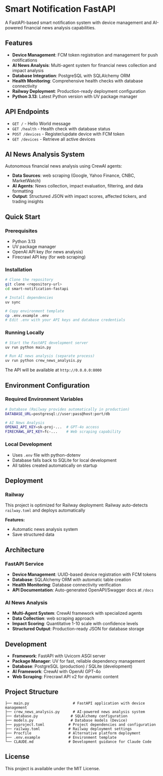# Smart Notification FastAPI

A FastAPI-based smart notification system with device management and AI-powered financial news analysis capabilities.

## Features

- **Device Management**: FCM token registration and management for push notifications
- **AI News Analysis**: Multi-agent system for financial news collection and impact analysis
- **Database Integration**: PostgreSQL with SQLAlchemy ORM
- **Health Monitoring**: Comprehensive health checks with database connectivity
- **Railway Deployment**: Production-ready deployment configuration
- **Python 3.13**: Latest Python version with UV package manager

## API Endpoints

- `GET /` - Hello World message
- `GET /health` - Health check with database status
- `POST /devices` - Register/update device with FCM token
- `GET /devices` - Retrieve all active devices

## AI News Analysis System

Autonomous financial news analysis using CrewAI agents:

- **Data Sources**: web scraping (Google, Yahoo Finance, CNBC, MarketWatch)
- **AI Agents**: News collection, impact evaluation, filtering, and data formatting
- **Output**: Structured JSON with impact scores, affected tickers, and trading insights

## Quick Start

### Prerequisites

- Python 3.13
- UV package manager
- OpenAI API key (for news analysis)
- Firecrawl API key (for web scraping)

### Installation

```bash
# Clone the repository
git clone <repository-url>
cd smart-notification-fastapi

# Install dependencies
uv sync

# Copy environment template
cp .env.example .env
# Edit .env with your API keys and database credentials
```

### Running Locally

```bash
# Start the FastAPI development server
uv run python main.py

# Run AI news analysis (separate process)
uv run python crew_news_analysis.py
```

The API will be available at `http://0.0.0.0:8000`

## Environment Configuration

### Required Environment Variables

```bash
# Database (Railway provides automatically in production)
DATABASE_URL=postgresql://user:pass@host:port/db

# AI News Analysis
OPENAI_API_KEY=sk-proj-...  # GPT-4o access
FIRECRAWL_API_KEY=fc-...    # Web scraping capability
```

### Local Development

- Uses `.env` file with python-dotenv
- Database falls back to SQLite for local development
- All tables created automatically on startup

## Deployment

### Railway

This project is optimized for Railway deployment:
Railway auto-detects `railway.toml` and deploys automatically

**Features:**

- Automatic news analysis system
- Save structured data

## Architecture

### FastAPI Service

- **Device Management**: UUID-based device registration with FCM tokens
- **Database**: SQLAlchemy ORM with automatic table creation
- **Health Monitoring**: Database connectivity verification
- **API Documentation**: Auto-generated OpenAPI/Swagger docs at `/docs`

### AI News Analysis

- **Multi-Agent System**: CrewAI framework with specialized agents
- **Data Collection**: web scraping approach
- **Impact Scoring**: Quantitative 1-10 scale with confidence levels
- **Structured Output**: Production-ready JSON for database storage

## Development

- **Framework**: FastAPI with Uvicorn ASGI server
- **Package Manager**: UV for fast, reliable dependency management
- **Database**: PostgreSQL (production) / SQLite (development)
- **AI Framework**: CrewAI with OpenAI GPT-4o
- **Web Scraping**: Firecrawl API v2 for dynamic content

## Project Structure

```
├── main.py                    # FastAPI application with device management
├── crew_news_analysis.py      # AI-powered news analysis system
├── database.py               # SQLAlchemy configuration
├── models.py                 # Database models (Device)
├── pyproject.toml           # Project dependencies and configuration
├── railway.toml             # Railway deployment settings
├── Procfile                 # Alternative platform deployment
├── .env.example             # Environment template
└── CLAUDE.md                # Development guidance for Claude Code
```

## License

This project is available under the MIT License.
